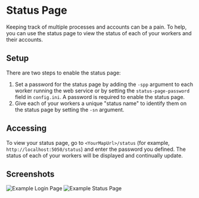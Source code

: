 # Status Page

Keeping track of multiple processes and accounts can be a pain. To help, you can use the status page to view the status of each of your workers and their accounts.

## Setup

There are two steps to enable the status page:
1. Set a password for the status page by adding the `-spp` argument to each worker running the web service or by setting the `status-page-password` field in `config.ini`. A password is required to enable the status page.
2. Give each of your workers a unique "status name" to identify them on the status page by setting the `-sn` argument.

## Accessing
To view your status page, go to `<YourMapUrl>/status` (for example, `http://localhost:5050/status`) and enter the password you defined. The status of each of your workers will be displayed and continually update.

## Screenshots

![Example Login Page](https://i.imgur.com/TEBNprW.png)
![Example Status Page](https://i.imgur.com/ieu5w1V.png)
